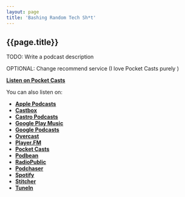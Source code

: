 ```yaml
---
layout: page
title: 'Bashing Random Tech Sh*t'
---
```


## {{page.title}}

TODO: Write a podcast description

OPTIONAL: Change recommend service (I love Pocket Casts purely )

**[Listen on Pocket Casts](https://pca.st/Hj12)**

You can also listen on:
- **[Apple Podcasts](https://podcasts.apple.com/us/podcast/bashing-random-tech-sh-t/id1470820044)**
- **[Castbox](https://castbox.fm/channel/Bashing-Random-Tech-Sh*t-id2128009)**
- **[Castro Podcasts](https://castro.fm/podcast/54fa2e41-2f65-4756-93a9-eaa8ce8b42c7)**
- **[Google Play Music](https://play.google.com/music/m/Imtqdpdtcxrlyte7vktwkjenld4?t=Bashing_Random_Tech_Sht)**
- **[Google Podcasts](https://podcasts.google.com/?feed=aHR0cHM6Ly9hbmNob3IuZm0vcy9iNjZhM2UwL3BvZGNhc3QvcnNz)**
- **[Overcast](https://overcast.fm/itunes1470820044/bashing-random-tech-sh-t)**
- **[Player.FM](https://player.fm/series/bashing-random-tech-sht)**
- **[Pocket Casts](https://pca.st/Hj12)**
- **[Podbean](https://www.podbean.com/podcast-detail/mgyfk-96db6/Bashing-Random-Tech-Sh%2At-Podcast)**
- **[RadioPublic](https://radiopublic.com/bashing-random-tech-sht-69Owd3)**
- **[Podchaser](https://www.podchaser.com/podcasts/bashing-random-tech-sht-887400)**
- **[Spotify](https://open.spotify.com/show/4xth4XRCbjwEZJiJqVUG6d?si=E1yPOGBfQGuYmgrdrQ84Jg)**
- **[Stitcher](https://www.stitcher.com/s?fid=434738&refid=stpr)**
- **[TuneIn](https://tunein.com/podcasts/Technology-Podcasts/Bashing-Random-Tech-Sht-p1224198/)**